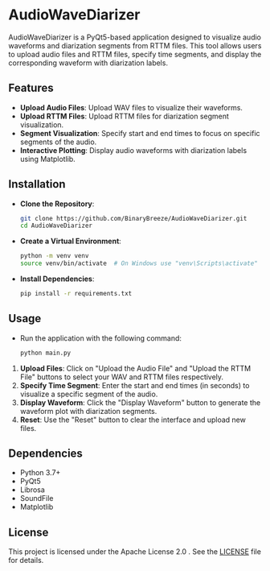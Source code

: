# AudioWaveDiarizer
AudioWaveDiarizer is a PyQt5-based application designed to visualize audio waveforms and diarization segments from RTTM files. This tool allows users to upload audio files and RTTM files, specify time segments, and display the corresponding waveform with diarization labels.
## Features

- **Upload Audio Files**: Upload WAV files to visualize their waveforms.
- **Upload RTTM Files**: Upload RTTM files for diarization segment visualization.
- **Segment Visualization**: Specify start and end times to focus on specific segments of the audio.
- **Interactive Plotting**: Display audio waveforms with diarization labels using Matplotlib.
## Installation

- **Clone the Repository**:
   ```sh
   git clone https://github.com/BinaryBreeze/AudioWaveDiarizer.git
   cd AudioWaveDiarizer
- **Create a Virtual Environment**:
  ```sh
  python -m venv venv
  source venv/bin/activate  # On Windows use "venv\Scripts\activate"
- **Install Dependencies**:
  ```sh
  pip install -r requirements.txt
## Usage

- Run the application with the following command:
  ```sh
  python main.py
1. **Upload Files**: Click on "Upload the Audio File" and "Upload the RTTM File" buttons to select your WAV and RTTM files respectively.
2. **Specify Time Segment**: Enter the start and end times (in seconds) to visualize a specific segment of the audio.
3. **Display Waveform**: Click the "Display Waveform" button to generate the waveform plot with diarization segments.
4. **Reset**: Use the "Reset" button to clear the interface and upload new files.
## Dependencies

- Python 3.7+
- PyQt5
- Librosa
- SoundFile
- Matplotlib
## License

This project is licensed under the Apache License 2.0 . See the [LICENSE](LICENSE) file for details.

